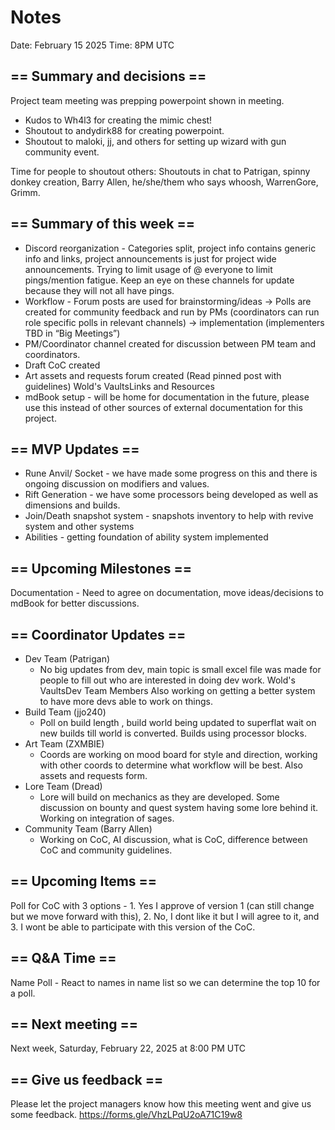 # Notes

Date: February 15 2025 Time: 8PM UTC

## == Summary and decisions ==
Project team meeting was prepping powerpoint shown in meeting. 

* Kudos to Wh4l3 for creating the mimic chest!
* Shoutout to andydirk88 for creating powerpoint.
* Shoutout to maloki, jj, and others for setting up wizard with gun community event. 

Time for people to shoutout others:
Shoutouts in chat to Patrigan, spinny donkey creation, Barry Allen, he/she/them who says whoosh, WarrenGore, Grimm.

## == Summary of this week == 
* Discord reorganization - Categories split, project info contains generic info and links, project announcements is just for project wide announcements. Trying to limit usage of @ everyone to limit pings/mention fatigue. Keep an eye on these channels for update because they will not all have pings. 
* Workflow - Forum posts are used for brainstorming/ideas -> Polls are created for community feedback and run by PMs (coordinators can run role specific polls in relevant channels) -> implementation (implementers TBD in “Big Meetings”)
* PM/Coordinator channel created for discussion between PM team and coordinators. 
* Draft CoC created
* Art assets and requests forum created (Read pinned post with guidelines) ⁠Wold's Vaults⁠Links and Resources 
* mdBook setup - will be home for documentation in the future, please use this instead of other sources of external documentation for this project. 

## == MVP Updates == 
* Rune Anvil/ Socket - we have made some progress on this and there is ongoing discussion on modifiers and values. 
* Rift Generation - we have some processors being developed as well as dimensions and builds. 
* Join/Death snapshot system - snapshots inventory to help with revive system and other systems
* Abilities - getting foundation of ability system implemented

## == Upcoming Milestones ==
Documentation - Need to agree on documentation, move ideas/decisions to mdBook for better discussions. 

## == Coordinator Updates ==

* Dev Team (Patrigan)
  * No big updates from dev, main topic is small excel file was made for people to fill out who are interested in doing dev work. ⁠Wold's Vaults⁠Dev Team Members Also working on getting a better system to have more devs able to work on things. 
* Build Team (jjo240)
  * Poll on build length , build world being updated to superflat wait on new builds till world is converted. Builds using processor blocks.
* Art Team (ZXMBIE)
  * Coords are working on mood board for style and direction, working with other coords to determine what workflow will be best. Also assets and requests form.
* Lore Team (Dread)
  * Lore will build on mechanics as they are developed. Some discussion on bounty and quest system having some lore behind it. Working on integration of sages. 
* Community Team (Barry Allen)
  * Working on CoC, AI discussion, what is CoC, difference between CoC and community guidelines. 

## == Upcoming Items ==
Poll for CoC with 3 options - 1. Yes I approve of version 1 (can still change but we move forward with this), 2. No, I dont like it but I will agree to it, and 3. I wont be able to participate with this version of the CoC.

## == Q&A Time ==
Name Poll - React to names in name list so we can determine the top 10 for a poll. 


## == Next meeting ==

Next week, Saturday, February 22, 2025 at 8:00 PM UTC

## == Give us feedback ==
Please let the project managers know how this meeting went and give us some feedback.
https://forms.gle/VhzLPqU2oA71C19w8
